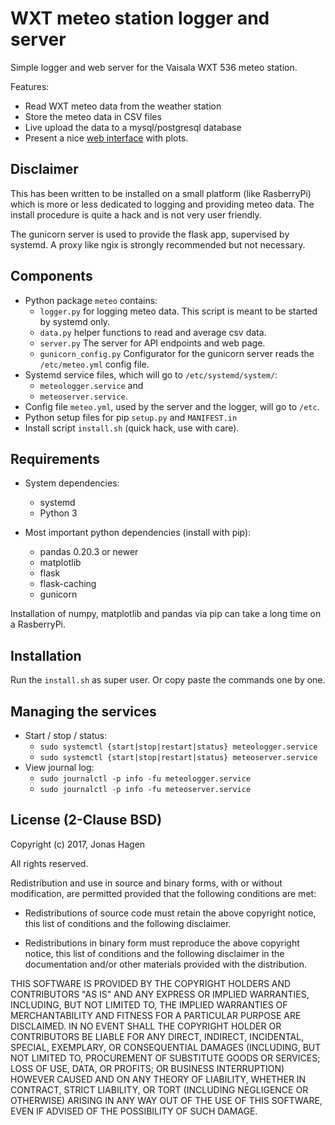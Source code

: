 # WXT meteo station logger and server

Simple logger and web server for the Vaisala WXT 536 meteo station.

Features:

* Read WXT meteo data from the weather station
* Store the meteo data in CSV files
* Live upload the data to a mysql/postgresql database
* Present a nice [web interface](https://user-images.githubusercontent.com/2494894/51984337-61273100-249b-11e9-9e9a-f95f587a98e4.png) with plots.

## Disclaimer

This has been written to be installed on a small platform (like RasberryPi)
which is more or less dedicated to logging and providing meteo data.
The install procedure is quite a hack and is not very user friendly.

The gunicorn server is used to provide the flask app, supervised by systemd.
A proxy like ngix is strongly recommended but not necessary.

## Components

* Python package ``meteo`` contains:
  * ``logger.py`` for logging meteo data.
    This script is meant to be started by systemd only.
  * ``data.py`` helper functions to read and average csv data.
  * ``server.py`` The server for API endpoints and web page.
  * ``gunicorn_config.py`` Configurator for the gunicorn server reads
     the ``/etc/meteo.yml`` config file.
* Systemd service files, which will go to ``/etc/systemd/system/``:
  * ``meteologger.service`` and
  * ``meteoserver.service``.
* Config file ``meteo.yml``, used by the server and the logger,
   will go to ``/etc``.
* Python setup files for pip ``setup.py`` and ``MANIFEST.in``
* Install script ``install.sh`` (quick hack, use with care).

## Requirements

* System dependencies:
  * systemd
  * Python 3


* Most important python dependencies (install with pip):
  * pandas 0.20.3 or newer
  * matplotlib
  * flask
  * flask-caching
  * gunicorn

 Installation of numpy, matplotlib and pandas via pip can take a long
 time on a RasberryPi.

## Installation

Run the ``install.sh`` as super user. Or copy paste the commands one by one.

## Managing the services

* Start / stop / status:
  * ``sudo systemctl {start|stop|restart|status} meteologger.service``
  * ``sudo systemctl {start|stop|restart|status} meteoserver.service``
* View journal log:
  * ``sudo journalctl -p info -fu meteologger.service``
  * ``sudo journalctl -p info -fu meteoserver.service``

## License (2-Clause BSD)

Copyright (c) 2017, Jonas Hagen

All rights reserved.

Redistribution and use in source and binary forms, with or without
modification, are permitted provided that the following conditions are met:

* Redistributions of source code must retain the above copyright notice, this
  list of conditions and the following disclaimer.

* Redistributions in binary form must reproduce the above copyright notice,
  this list of conditions and the following disclaimer in the documentation
  and/or other materials provided with the distribution.

THIS SOFTWARE IS PROVIDED BY THE COPYRIGHT HOLDERS AND CONTRIBUTORS "AS IS"
AND ANY EXPRESS OR IMPLIED WARRANTIES, INCLUDING, BUT NOT LIMITED TO, THE
IMPLIED WARRANTIES OF MERCHANTABILITY AND FITNESS FOR A PARTICULAR PURPOSE ARE
DISCLAIMED. IN NO EVENT SHALL THE COPYRIGHT HOLDER OR CONTRIBUTORS BE LIABLE
FOR ANY DIRECT, INDIRECT, INCIDENTAL, SPECIAL, EXEMPLARY, OR CONSEQUENTIAL
DAMAGES (INCLUDING, BUT NOT LIMITED TO, PROCUREMENT OF SUBSTITUTE GOODS OR
SERVICES; LOSS OF USE, DATA, OR PROFITS; OR BUSINESS INTERRUPTION) HOWEVER
CAUSED AND ON ANY THEORY OF LIABILITY, WHETHER IN CONTRACT, STRICT LIABILITY,
OR TORT (INCLUDING NEGLIGENCE OR OTHERWISE) ARISING IN ANY WAY OUT OF THE USE
OF THIS SOFTWARE, EVEN IF ADVISED OF THE POSSIBILITY OF SUCH DAMAGE.
